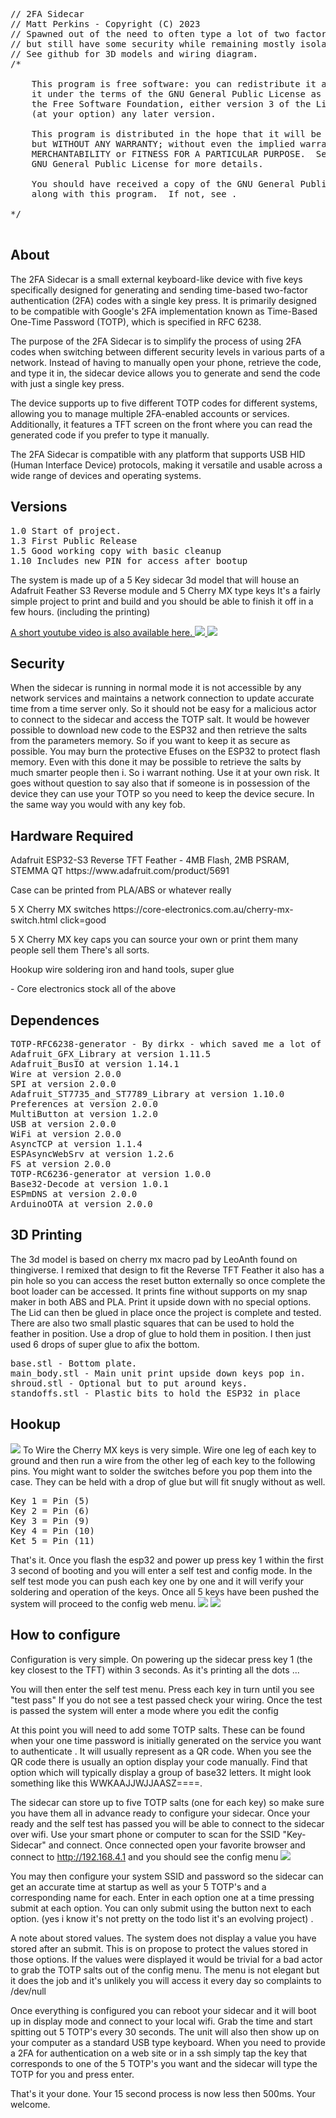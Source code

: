 <PRE>
// 2FA Sidecar
// Matt Perkins - Copyright (C) 2023
// Spawned out of the need to often type a lot of two factor authentication
// but still have some security while remaining mostly isolated from the host system.
// See github for 3D models and wiring diagram.
/*

    This program is free software: you can redistribute it and/or modify
    it under the terms of the GNU General Public License as published by
    the Free Software Foundation, either version 3 of the License, or
    (at your option) any later version.

    This program is distributed in the hope that it will be useful,
    but WITHOUT ANY WARRANTY; without even the implied warranty of
    MERCHANTABILITY or FITNESS FOR A PARTICULAR PURPOSE.  See the
    GNU General Public License for more details.

    You should have received a copy of the GNU General Public License
    along with this program.  If not, see <https://www.gnu.org/licenses/>.

*/

</PRE>
<h2>About</h2> 
<p>The 2FA Sidecar is a small external keyboard-like device with five keys specifically designed for generating and sending time-based two-factor authentication (2FA) codes with a single key press. It is primarily designed to be compatible with Google's 2FA implementation known as Time-Based One-Time Password (TOTP), which is specified in RFC 6238.
</p><p>
The purpose of the 2FA Sidecar is to simplify the process of using 2FA codes when switching between different security levels in various parts of a network. Instead of having to manually open your phone, retrieve the code, and type it in, the sidecar device allows you to generate and send the code with just a single key press.
</p><p>

The device supports up to five different TOTP codes for different systems, allowing you to manage multiple 2FA-enabled accounts or services. Additionally, it features a TFT screen on the front where you can read the generated code if you prefer to type it manually.
</p><p>

The 2FA Sidecar is compatible with any platform that supports USB HID (Human Interface Device) protocols, making it versatile and usable across a wide range of devices and operating systems.

</p>
<h2>Versions</h2>
<pre>
1.0 Start of project. 
1.3 First Public Release 
1.5 Good working copy with basic cleanup
1.10 Includes new PIN for access after bootup
</pre>

<p>
The system is made up of a 5 Key sidecar 3d model that will house an Adafruit Feather S3 Reverse module and 5 Cherry MX type keys It's a fairly simple project to print and build and you should be able to finish it off in a few hours. (including the printing) 
<p>

<a href = "https://www.youtube.com/embed/u4l2TvUD5HY"> 
A short youtube video is also available here. 
<img src = "images/sidecar-image.jpeg">
<img src = "images/sidecar2-image.jpeg">
</a>
</p>

<h2>Security</h2>

When the sidecar is running in normal mode it is not accessible by any network services and maintains a network connection to update accurate time from a time server only. So it should not be easy for a malicious actor to connect to the sidecar and access the TOTP salt. It would be however possible to download new code to the ESP32 and then retrieve the salts from the parameters memory. So if you want to keep it as secure as possible. You may burn the protective Efuses on the ESP32 to protect flash memory. Even with this done it may be possible to retrieve the salts by much smarter people then i. So i warrant nothing. Use it at your own risk. It goes without question to say also that if someone is in possession of the device they can use your TOTP so you need to keep the device secure. In the same way you would with any key fob. 

<h2>Hardware Required</h2>
<p>Adafruit ESP32-S3 Reverse TFT Feather - 4MB Flash, 2MB PSRAM, STEMMA QT https://www.adafruit.com/product/5691 </p>
<p>Case can be printed from PLA/ABS or whatever really</p>
<p>5 X Cherry MX switches https://core-electronics.com.au/cherry-mx-switch.html click=good</p>
<p>5 X Cherry MX key caps you can source your own or print them many people sell them There's all sorts.</p>
<p>Hookup wire soldering iron and hand tools, super glue </p> <p>- Core electronics stock all of the above</p> 

<h2>Dependences</h2>
<pre>
TOTP-RFC6238-generator - By dirkx - which saved me a lot of work. 
Adafruit_GFX_Library at version 1.11.5 
Adafruit_BusIO at version 1.14.1 
Wire at version 2.0.0
SPI at version 2.0.0
Adafruit_ST7735_and_ST7789_Library at version 1.10.0
Preferences at version 2.0.0
MultiButton at version 1.2.0
USB at version 2.0.0 
WiFi at version 2.0.0
AsyncTCP at version 1.1.4
ESPAsyncWebSrv at version 1.2.6
FS at version 2.0.0
TOTP-RC6236-generator at version 1.0.0
Base32-Decode at version 1.0.1
ESPmDNS at version 2.0.0
ArduinoOTA at version 2.0.0
</pre>

<h2>3D Printing</h2>
The 3d model is based on cherry mx macro pad by LeoAnth found on thingiverse. I remixed that design to fit the Reverse TFT Feather it also has a pin hole so you can access the reset button externally so once complete the boot loader can be accessed.  It prints fine without supports on my snap maker in both ABS and PLA. Print it upside down with no special options. The Lid can then be glued in place once the project is complete and tested. There are also two small plastic squares that can be used to hold the feather in position. Use a drop of glue to hold them in position. I then just used 6 drops of super glue to afix the bottom. 
</p>
<pre>
base.stl - Bottom plate. 
main_body.stl - Main unit print upside down keys pop in. 
shroud.stl - Optional but to put around keys. 
standoffs.stl - Plastic bits to hold the ESP32 in place 
</pre>





<h2>Hookup </h3>
<img src = "images/insides.jpeg">
To Wire the Cherry MX keys is very simple. Wire one leg of each key to ground and then run a wire from the other leg of each key to the following pins. You might want to solder the switches before you pop them into the case. They can be held with a drop of glue but will fit snugly without as well.
<pre>
Key 1 = Pin (5)
Key 2 = Pin (6)
Key 3 = Pin (9)
Key 4 = Pin (10)
Ket 5 = Pin (11)
</pre>

That's it. Once you flash the esp32 and power up press key 1 within the first 3 second of booting and you will enter a self test and config mode. In the self test mode you can push each key one by one and it will verify your soldering and operation of the keys. Once all 5 keys have been pushed the system will proceed to the config web menu.
<img src = "images/wire1.jpeg">
<img src = "images/wire2.jpeg">


<h2>How to configure</h2>

Configuration is very simple. On powering up the sidecar press key 1 (the key closest to the TFT) within 3 seconds. As it's printing all the dots ... <p> You will then enter the self test menu. Press each key in turn until you see "test pass" If you do not see a test passed check your wiring. Once the test is passed the system will enter a mode where you edit the config</p><p>

At this point you will need to add some TOTP salts. These can be found when your one time password is initially generated on the service you want to authenticate . It will usually represent as a QR code. When you see the QR code there is usually an option display your code manually. Find that option which will typically display a group of base32 letters. It might look something like this WWKAAJJWJJAASZ====. </p><p>  

The sidecar can store up to five TOTP salts (one for each key) so make sure you have them all in advance ready to configure your sidecar. Once your ready and the self test has passed you will be able to connect to the sidecar over wifi. Use your smart phone or computer to scan for the SSID  "Key-Sidecar" and connect. Once connected open your favorite browser and connect to http://192.168.4.1 and you should see the config menu 
<img src = "images/sidecar-menu.png">

</p><p> 

You may then configure your system SSID and password so the sidecar can get an accurate time at startup as well as your 5 TOTP's and a corresponding name for each.  Enter in each option one at a time pressing submit at each option.  You can only submit using the button next to each option. (yes i know it's not pretty on the todo list it's an evolving project) . 
</p><p> 
A note about stored values.  The system does not display a value you have stored after an submit. This is on propose to protect the values stored in those options. If the values were displayed it would be trivial for a bad actor to grab the TOTP salts out of the config menu. The menu is not elegant but it does the job and it's unlikely you will access it every day so complaints to /dev/null  </p><p>

Once everything is configured you can reboot your sidecar and it will boot up in display mode and connect to your local wifi. Grab the time and start spitting out 5 TOTP's every 30 seconds. The unit will also then show up on your computer as a standard USB type keyboard.  When you need to provide a 2FA for authentication on a web site or in a ssh simply tap the key that corresponds to one of the 5 TOTP's you want and the sidecar will type the TOTP for you and press enter. 
</p><p> 
That's it your done. Your 15 second process is now less then 500ms.  Your welcome. 
</p> 
 


